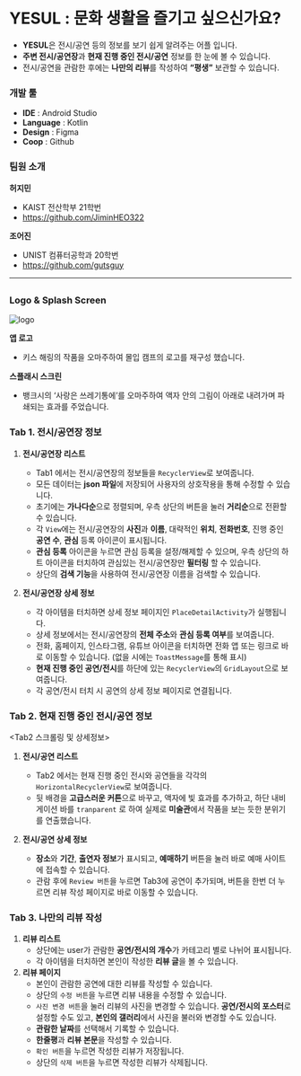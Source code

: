# YESUL : 문화 생활을 즐기고 싶으신가요?

- **YESUL**은 전시/공연 등의 정보를 보기 쉽게 알려주는 어플 입니다.
- **주변 전시/공연장**과 **현재 진행 중인 전시/공연** 정보를 한 눈에 볼 수 있습니다.
- 전시/공연을 관람한 후에는 **나만의 리뷰**를 작성하여 **“평생”** 보관할 수 있습니다.

### 개발 툴

- **IDE** : Android Studio
- **Language** : Kotlin
- **Design** : Figma
- **Coop** : Github

### 팀원 소개

**허지민**

- KAIST 전산학부 21학번
- https://github.com/JiminHEO322

**조어진**

- UNIST 컴퓨터공학과 20학번
- https://github.com/gutsguy
---

## <Design Details>

### Logo & Splash Screen

![logo](https://github.com/user-attachments/assets/7beb9617-4e06-491c-9800-ce75dbef152d)


**앱 로고**
- 키스 해링의 작품을 오마주하여 몰입 캠프의 로고를 재구성 했습니다.

**스플래시 스크린**

- 뱅크시의 ‘사랑은 쓰레기통에’를 오마주하여 액자 안의 그림이 아래로 내려가며 파쇄되는 효과를 주었습니다.
          
### Tab 1. 전시/공연장 정보
1. **전시/공연장 리스트**
    - Tab1 에서는 전시/공연장의 정보들을 `RecyclerView`로 보여줍니다.
    - 모든 데이터는 **json 파일**에 저장되어 사용자의 상호작용을 통해 수정할 수 있습니다.
    - 초기에는 **가나다순**으로 정렬되며, 우측 상단의 버튼을 눌러 **거리순**으로 전환할 수 있습니다.
    - 각 `View`에는 전시/공연장의 **사진**과 **이름**, 대략적인 **위치**, **전화번호**, 진행 중인 **공연 수**, **관심** 등록 아이콘이 표시됩니다.
    - **관심 등록** 아이콘을 누르면 관심 등록을 설정/해제할 수 있으며, 우측 상단의 하트 아이콘을 터치하여 관심있는 전시/공연장만 **필터링** 할 수 있습니다.
    - 상단의 **검색 기능**을 사용하여 전시/공연장 이름을 검색할 수 있습니다.

2. **전시/공연장 상세 정보**
    - 각 아이템을 터치하면 상세 정보 페이지인 `PlaceDetailActivity`가 실행됩니다.
    - 상세 정보에서는 전시/공연장의 **전체 주소**와 **관심 등록 여부**를 보여줍니다.
    - 전화, 홈페이지, 인스타그램, 유튜브 아이콘을 터치하면 전화 앱 또는 링크로 바로 이동할 수 있습니다. (없을 시에는 `ToastMessage`를 통해 표시)
    - **현재 진행 중인 공연/전시**를 하단에 있는 `RecyclerView`의 `GridLayout`으로 보여줍니다.
    - 각 공연/전시 터치 시 공연의 상세 정보 페이지로 연결됩니다.
      
### Tab 2. 현재 진행 중인 전시/공연 정보

<Tab2 스크롤링 및 상세정보>

1. **전시/공연 리스트**
    - Tab2 에서는 현재 진행 중인 전시와 공연들을 각각의 `HorizontalRecyclerView`로 보여줍니다.
    - 뒷 배경을 **고급스러운 커튼**으로 바꾸고, 액자에 빛 효과를 추가하고, 하단 내비게이션 바를 `tranparent` 로 하여 실제로 **미술관**에서 작품을 보는 듯한 분위기를 연출했습니다.

2. **전시/공연 상세 정보**
    - **장소**와 **기간**, **출연자 정보**가 표시되고, **예매하기** 버튼을 눌러 바로 예매 사이트에 접속할 수 있습니다.
    - 관람 후에 `Review 버튼`을 누르면 Tab3에 공연이 추가되며, 버튼을 한번 더 누르면 리뷰 작성 페이지로 바로 이동할 수 있습니다.
    
    

### Tab 3. 나만의 리뷰 작성

1. **리뷰 리스트**
    - 상단에는 user가 관람한 **공연/전시의 개수**가 카테고리 별로 나뉘어 표시됩니다.
    - 각 아이템을 터치하면 본인이 작성한 **리뷰 글**을 볼 수 있습니다.
2. **리뷰 페이지**
    - 본인이 관람한 공연에 대한 리뷰를 작성할 수 있습니다.
    - 상단의 `수정 버튼`을 누르면 리뷰 내용을 수정할 수 있습니다.
    - `사진 변경 버튼`을 눌러 리뷰의 사진을 변경할 수 있습니다. **공연/전시의 포스터**로 설정할 수도 있고, **본인의 갤러리**에서 사진을 불러와 변경할 수도 있습니다.
    - **관람한 날짜**를 선택해서 기록할 수 있습니다.
    - **한줄평**과 **리뷰 본문**을 작성할 수 있습니다.
    - `확인 버튼`을 누르면 작성한 리뷰가 저장됩니다.
    - 상단의 `삭제 버튼`을 누르면 작성한 리뷰가 삭제됩니다.
